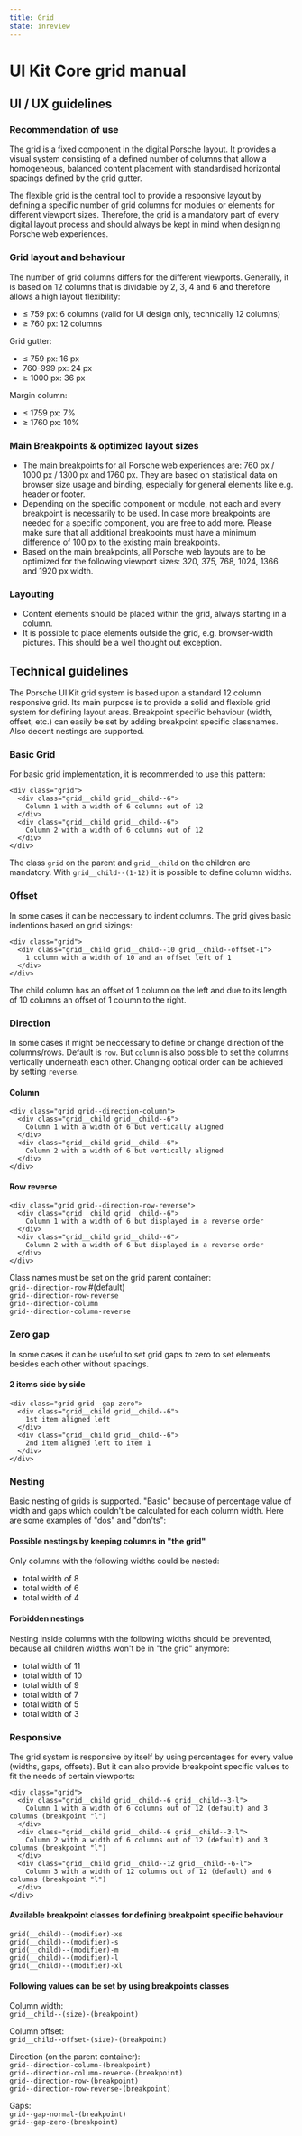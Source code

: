 ```yaml
---
title: Grid
state: inreview
---
```


# UI Kit Core grid manual


## UI / UX guidelines

### Recommendation of use
The grid is a fixed component in the digital Porsche layout. It provides a visual system consisting of a defined number of columns that allow a homogeneous, balanced content placement with standardised horizontal spacings defined by the grid gutter.  

The flexible grid is the central tool to provide a responsive layout by defining a specific number of grid columns for modules or elements for different viewport sizes. Therefore, the grid is a mandatory part of every digital layout process and should always be kept in mind when designing Porsche web experiences.

### Grid layout and behaviour
The number of grid columns differs for the different viewports. Generally, it is based on 12 columns that is dividable by 2, 3, 4 and 6 and therefore allows a high layout flexibility:
  * ≤ 759 px: 6 columns (valid for UI design only, technically 12 columns)
  * ≥ 760 px: 12 columns

Grid gutter:
  * ≤ 759 px: 16 px
  *   760-999 px: 24 px
  * ≥ 1000 px: 36 px
  
Margin column:
  * ≤ 1759 px: 7%
  * ≥ 1760 px: 10%
  
### Main Breakpoints & optimized layout sizes
* The main breakpoints for all Porsche web experiences are: 760 px / 1000 px / 1300 px and 1760 px. They are based on statistical data on browser size usage and binding, especially for general elements like e.g. header or footer.
* Depending on the specific component or module, not each and every breakpoint is necessarily to be used. In case more breakpoints are needed for a specific component, you are free to add more. Please make sure that all additional breakpoints must have a minimum difference of 100 px to the existing main breakpoints.
* Based on the main breakpoints, all Porsche web layouts are to be optimized for the following viewport sizes: 320, 375, 768, 1024, 1366 and 1920 px width.

### Layouting
* Content elements should be placed within the grid, always starting in a column.
* It is possible to place elements outside the grid, e.g. browser-width pictures. This should be a well thought out exception.

## Technical guidelines
The Porsche UI Kit grid system is based upon a standard 12 column responsive grid. Its main purpose is to provide a solid and flexible grid system for defining layout areas. Breakpoint specific behaviour (width, offset, etc.) can easily be set by adding breakpoint specific classnames. Also decent nestings are supported.

### Basic Grid
For basic grid implementation, it is recommended to use this pattern:

```
<div class="grid">
  <div class="grid__child grid__child--6">
    Column 1 with a width of 6 columns out of 12
  </div>
  <div class="grid__child grid__child--6">
    Column 2 with a width of 6 columns out of 12
  </div>
</div>
```

The class `grid` on the parent and `grid__child` on the children are mandatory. With `grid__child--(1-12)` it is possible to define column widths.


### Offset
In some cases it can be neccessary to indent columns. The grid gives basic indentions based on grid sizings:

```
<div class="grid">
  <div class="grid__child grid__child--10 grid__child--offset-1">
    1 column with a width of 10 and an offset left of 1
  </div>
</div>
```
The child column has an offset of 1 column on the left and due to its length of 10 columns an offset of 1 column to the right.


### Direction
In some cases it might be neccessary to define or change direction of the columns/rows. Default is `row`. But `column` is also possible to set the columns vertically underneath each other. Changing optical order can be achieved by setting `reverse`.

#### Column
```
<div class="grid grid--direction-column">
  <div class="grid__child grid__child--6">
    Column 1 with a width of 6 but vertically aligned
  </div>
  <div class="grid__child grid__child--6">
    Column 2 with a width of 6 but vertically aligned
  </div>
</div>
```

#### Row reverse
```
<div class="grid grid--direction-row-reverse">
  <div class="grid__child grid__child--6">
    Column 1 with a width of 6 but displayed in a reverse order
  </div>
  <div class="grid__child grid__child--6">
    Column 2 with a width of 6 but displayed in a reverse order
  </div>
</div>
```

Class names must be set on the grid parent container:  
`grid--direction-row` #(default)  
`grid--direction-row-reverse`  
`grid--direction-column`  
`grid--direction-column-reverse`  


### Zero gap
In some cases it can be useful to set grid gaps to zero to set elements besides each other without spacings.

#### 2 items side by side
```
<div class="grid grid--gap-zero">
  <div class="grid__child grid__child--6">
    1st item aligned left
  </div>
  <div class="grid__child grid__child--6">
    2nd item aligned left to item 1
  </div>
</div>
```

### Nesting
Basic nesting of grids is supported. "Basic" because of percentage value of width and gaps which couldn't be calculated for each column width. Here are some examples of "dos" and "don'ts":

#### Possible nestings by keeping columns in "the grid"
Only columns with the following widths could be nested:
- total width of 8
- total width of 6
- total width of 4

#### Forbidden nestings
Nesting inside columns with the following widths should be prevented, because all children widths won't be in "the grid" anymore:
- total width of 11
- total width of 10
- total width of 9
- total width of 7
- total width of 5
- total width of 3


### Responsive
The grid system is responsive by itself by using percentages for every value (widths, gaps, offsets). But it can also provide breakpoint specific values to fit the needs of certain viewports:

```
<div class="grid">
  <div class="grid__child grid__child--6 grid__child--3-l">
    Column 1 with a width of 6 columns out of 12 (default) and 3 columns (breakpoint "l")
  </div>
  <div class="grid__child grid__child--6 grid__child--3-l">
    Column 2 with a width of 6 columns out of 12 (default) and 3 columns (breakpoint "l")
  </div>
  <div class="grid__child grid__child--12 grid__child--6-l">
    Column 3 with a width of 12 columns out of 12 (default) and 6 columns (breakpoint "l")
  </div>
</div>
```

#### Available breakpoint classes for defining breakpoint specific behaviour

`grid(__child)--(modifier)-xs`  
`grid(__child)--(modifier)-s`  
`grid(__child)--(modifier)-m`  
`grid(__child)--(modifier)-l`  
`grid(__child)--(modifier)-xl`  

#### Following values can be set by using breakpoints classes

Column width:  
`grid__child--(size)-(breakpoint)`  

Column offset:  
`grid__child--offset-(size)-(breakpoint)`  

Direction (on the parent container):  
`grid--direction-column-(breakpoint)`  
`grid--direction-column-reverse-(breakpoint)`  
`grid--direction-row-(breakpoint)`  
`grid--direction-row-reverse-(breakpoint)`  

Gaps:  
`grid--gap-normal-(breakpoint)`  
`grid--gap-zero-(breakpoint)`  


